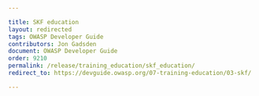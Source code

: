 ```yaml
---

title: SKF education
layout: redirected
tags: OWASP Developer Guide
contributors: Jon Gadsden
document: OWASP Developer Guide
order: 9210
permalink: /release/training_education/skf_education/
redirect_to: https://devguide.owasp.org/07-training-education/03-skf/

---
```

